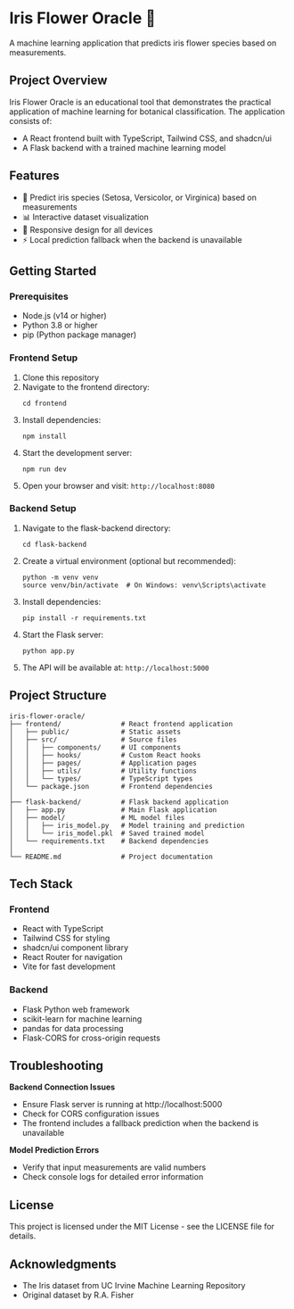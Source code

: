 # Iris Flower Oracle 🌸

A machine learning application that predicts iris flower species based on measurements.

## Project Overview

Iris Flower Oracle is an educational tool that demonstrates the practical application of machine learning for botanical classification. The application consists of:

- A React frontend built with TypeScript, Tailwind CSS, and shadcn/ui
- A Flask backend with a trained machine learning model

## Features

- 🌱 Predict iris species (Setosa, Versicolor, or Virginica) based on measurements
- 📊 Interactive dataset visualization
- 📱 Responsive design for all devices
- ⚡ Local prediction fallback when the backend is unavailable

## Getting Started

### Prerequisites

- Node.js (v14 or higher)
- Python 3.8 or higher
- pip (Python package manager)

### Frontend Setup

1. Clone this repository
2. Navigate to the frontend directory:
   ```
   cd frontend
   ```
3. Install dependencies:
   ```
   npm install
   ```
4. Start the development server:
   ```
   npm run dev
   ```
5. Open your browser and visit: `http://localhost:8080`

### Backend Setup

1. Navigate to the flask-backend directory:
   ```
   cd flask-backend
   ```
2. Create a virtual environment (optional but recommended):
   ```
   python -m venv venv
   source venv/bin/activate  # On Windows: venv\Scripts\activate
   ```
3. Install dependencies:
   ```
   pip install -r requirements.txt
   ```
4. Start the Flask server:
   ```
   python app.py
   ```
5. The API will be available at: `http://localhost:5000`

## Project Structure

```
iris-flower-oracle/
├── frontend/               # React frontend application
│   ├── public/             # Static assets
│   ├── src/                # Source files
│   │   ├── components/     # UI components
│   │   ├── hooks/          # Custom React hooks
│   │   ├── pages/          # Application pages
│   │   ├── utils/          # Utility functions
│   │   └── types/          # TypeScript types
│   └── package.json        # Frontend dependencies
│
├── flask-backend/          # Flask backend application
│   ├── app.py              # Main Flask application
│   ├── model/              # ML model files
│   │   ├── iris_model.py   # Model training and prediction
│   │   └── iris_model.pkl  # Saved trained model
│   └── requirements.txt    # Backend dependencies
│
└── README.md               # Project documentation
```

## Tech Stack

### Frontend
- React with TypeScript
- Tailwind CSS for styling
- shadcn/ui component library
- React Router for navigation
- Vite for fast development

### Backend
- Flask Python web framework
- scikit-learn for machine learning
- pandas for data processing
- Flask-CORS for cross-origin requests

## Troubleshooting

**Backend Connection Issues**
- Ensure Flask server is running at http://localhost:5000
- Check for CORS configuration issues
- The frontend includes a fallback prediction when the backend is unavailable

**Model Prediction Errors**
- Verify that input measurements are valid numbers
- Check console logs for detailed error information

## License

This project is licensed under the MIT License - see the LICENSE file for details.

## Acknowledgments

- The Iris dataset from UC Irvine Machine Learning Repository
- Original dataset by R.A. Fisher
